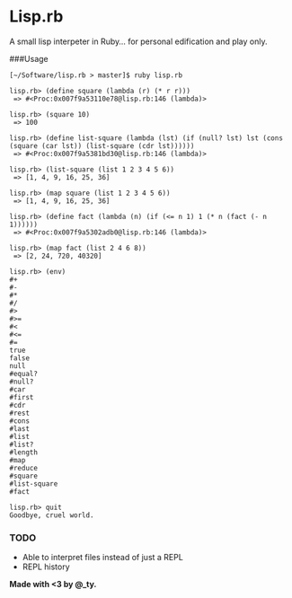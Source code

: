 # Lisp.rb

A small lisp interpeter in Ruby… for personal edification and play only.

###Usage

    [~/Software/lisp.rb > master]$ ruby lisp.rb 

    lisp.rb> (define square (lambda (r) (* r r)))
     => #<Proc:0x007f9a53110e78@lisp.rb:146 (lambda)>

    lisp.rb> (square 10)
     => 100

    lisp.rb> (define list-square (lambda (lst) (if (null? lst) lst (cons (square (car lst)) (list-square (cdr lst))))))
     => #<Proc:0x007f9a5381bd30@lisp.rb:146 (lambda)>

    lisp.rb> (list-square (list 1 2 3 4 5 6))
     => [1, 4, 9, 16, 25, 36]

    lisp.rb> (map square (list 1 2 3 4 5 6))
     => [1, 4, 9, 16, 25, 36]

    lisp.rb> (define fact (lambda (n) (if (<= n 1) 1 (* n (fact (- n 1))))))
     => #<Proc:0x007f9a5302adb0@lisp.rb:146 (lambda)>

    lisp.rb> (map fact (list 2 4 6 8))
     => [2, 24, 720, 40320]

    lisp.rb> (env)
    #+
    #-
    #*
    #/
    #>
    #>=
    #<
    #<=
    #=
    true
    false
    null
    #equal?
    #null?
    #car
    #first
    #cdr
    #rest
    #cons
    #last
    #list
    #list?
    #length
    #map
    #reduce
    #square
    #list-square
    #fact

    lisp.rb> quit
    Goodbye, cruel world.
    
### TODO

* Able to interpret files instead of just a REPL
* REPL history

**Made with <3 by @_ty.**